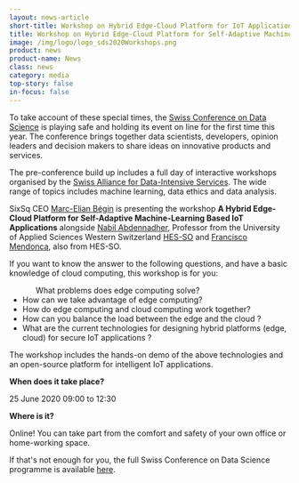 ```yaml
---
layout: news-article
short-title: Workshop on Hybrid Edge-Cloud Platform for IoT Applications
title: Workshop on Hybrid Edge-Cloud Platform for Self-Adaptive Machine-Learning Based IoT Applications
image: /img/logo/logo_sds2020Workshops.png
product: news
product-name: News
class: news
category: media
top-story: false
in-focus: false
---
```


To take account of these special times, the [Swiss Conference on Data Science](https://sds2020.ch/) is playing safe and holding its event on line for the first time this year. The conference brings together data scientists, developers, opinion leaders and decision makers to share ideas on innovative products and services. 

The pre-conference build up includes a full day of interactive workshops organised by the [Swiss Alliance for Data-Intensive Services](https://data-service-alliance.ch/). The wide range of topics includes machine learning, data ethics and data analysis. 

SixSq CEO [Marc-Elian Bégin](https://www.linkedin.com/in/mebster/) is presenting the workshop **A Hybrid Edge-Cloud Platform for Self-Adaptive Machine-Learning Based IoT Applications** alongside [Nabil Abdennadher](https://www.linkedin.com/in/nabil-abdennadher-0446802/), Professor from the University of Applied Sciences Western Switzerland [HES-SO](https://www.hes-so.ch/) and [Francisco Mendonca](https://www.linkedin.com/in/francisco-mendonca/), also from HES-SO.

If you want to know the answer to the following questions, and have a basic knowledge of cloud computing, this workshop is for you:

<ul>
<ul>What problems does edge computing solve?</ul>
<li>How can we take advantage of edge computing?</li>
<li>How do edge computing and cloud computing work together?</li>
<li>How can you balance the load between the edge and the cloud ?</li>
<li>What are the current technologies for designing hybrid platforms (edge, cloud) for secure IoT  applications ?</li> 
</ul>

The workshop includes the hands-on demo of the above technologies and an open-source platform for intelligent IoT applications. 

**When does it take place?**

25 June 2020 09:00 to 12:30

**Where is it?**

Online! You can take part from the comfort and safety of your own office or home-working space.

If that's not enough for you, the full Swiss Conference on Data Science programme is available [here](https://sds2020.ch/conference-program).
  